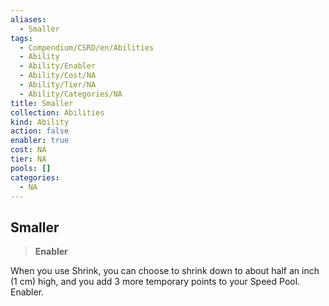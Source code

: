 ```yaml
---
aliases:
  - Smaller
tags:
  - Compendium/CSRD/en/Abilities
  - Ability
  - Ability/Enabler
  - Ability/Cost/NA
  - Ability/Tier/NA
  - Ability/Categories/NA
title: Smaller
collection: Abilities
kind: Ability
action: false
enabler: true
cost: NA
tier: NA
pools: []
categories:
  - NA
---
```

## Smaller  
>**Enabler**
  
When you use Shrink, you can choose to shrink down to about half an inch (1 cm) high, and you add 3 more temporary points to your Speed Pool. Enabler.